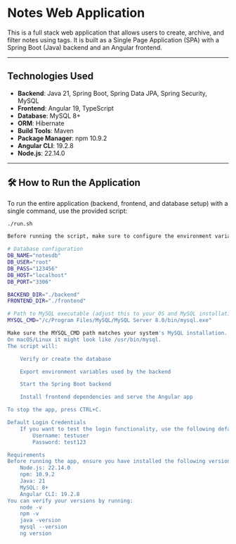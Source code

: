 # Notes Web Application

This is a full stack web application that allows users to create, archive, and filter notes using tags. It is built as a Single Page Application (SPA) with a Spring Boot (Java) backend and an Angular frontend.

---

## Technologies Used

- **Backend**: Java 21, Spring Boot, Spring Data JPA, Spring Security, MySQL
- **Frontend**: Angular 19, TypeScript
- **Database**: MySQL 8+
- **ORM**: Hibernate
- **Build Tools**: Maven
- **Package Manager**: npm 10.9.2
- **Angular CLI**: 19.2.8
- **Node.js**: 22.14.0

---

## 🛠️ How to Run the Application

To run the entire application (backend, frontend, and database setup) with a single command, use the provided script:

```bash
./run.sh

Before running the script, make sure to configure the environment variables at the top of the run.sh (or start.sh) file:

# Database configuration
DB_NAME="notesdb"
DB_USER="root"
DB_PASS="123456"
DB_HOST="localhost"
DB_PORT="3306"

BACKEND_DIR="./backend"
FRONTEND_DIR="./frontend"

# Path to MySQL executable (adjust this to your OS and MySQL installation)
MYSQL_CMD="/c/Program Files/MySQL/MySQL Server 8.0/bin/mysql.exe"

Make sure the MYSQL_CMD path matches your system's MySQL installation.
On macOS/Linux it might look like /usr/bin/mysql.
The script will:

    Verify or create the database

    Export environment variables used by the backend

    Start the Spring Boot backend

    Install frontend dependencies and serve the Angular app

To stop the app, press CTRL+C.

Default Login Credentials
    If you want to test the login functionality, use the following default user:
        Username: testuser
        Password: test123

Requirements
Before running the app, ensure you have installed the following versions or compatible ones:
    Node.js: 22.14.0
    npm: 10.9.2
    Java: 21
    MySQL: 8+
    Angular CLI: 19.2.8
You can verify your versions by running:
    node -v
    npm -v
    java -version
    mysql --version
    ng version
